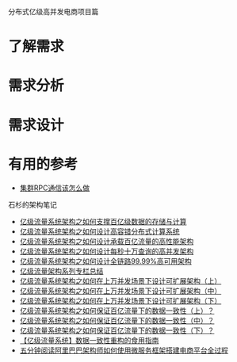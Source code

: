 分布式亿级高并发电商项目篇
# 了解需求
# 需求分析
# 需求设计
# 






# 有用的参考

* [集群RPC通信该怎么做](https://mp.weixin.qq.com/s?__biz=MjM5MzA1Mzc3Nw==&mid=2247484099&idx=1&sn=1f3e67ea1c031550f73ad2f7fe13c511&chksm=a69daffd91ea26eb5e98131fac8d4b751abb334f51a49659900a8ce290e19244251fe6f234fb&scene=21#wechat_redirect)

石杉的架构笔记
* [亿级流量系统架构之如何支撑百亿级数据的存储与计算 ](https://mp.weixin.qq.com/s/eqtR9QAMIm3F4QnGut1vrA)
* [亿级流量系统架构之如何设计高容错分布式计算系统](https://mp.weixin.qq.com/s/Omzkr-9BoL3GjyiWn9Nhdg)
* [亿级流量系统架构之如何设计承载百亿流量的高性能架构](https://mp.weixin.qq.com/s/o8rZwDGkJwPxHsPpBcQh9w)
* [亿级流量系统架构之如何设计每秒十万查询的高并发架构](https://mp.weixin.qq.com/s/Fw7WL8BiBrQ9osqqWSwqEw)
* [亿级流量系统架构之如何设计全链路99.99%高可用架构‍](https://mp.weixin.qq.com/s/3-eWMVje_PWnwGmsZZBJog)
* [亿级流量架构系列专栏总结](https://mp.weixin.qq.com/s/AkZn-RjXcZYdZ2PjQ8_YHA)
* [亿级流量系统架构之如何在上万并发场景下设计可扩展架构（上）](https://mp.weixin.qq.com/s/8zHlTwTQkl3LNS5beOf5AA)
* [亿级流量系统架构之如何在上万并发场景下设计可扩展架构（中）](https://mp.weixin.qq.com/s/ThoeXs-Dz7xbs-Nl7Mbfag)
* [亿级流量系统架构之如何在上万并发场景下设计可扩展架构（下）](https://mp.weixin.qq.com/s/f4We1V8EAIyM8wpvwAHmwQ)
* [亿级流量系统架构之如何保证百亿流量下的数据一致性（上）？](https://mp.weixin.qq.com/s/hh-kpRLwKRLLK8fG-5jzTQ)
* [亿级流量系统架构之如何保证百亿流量下的数据一致性（中）？](https://mp.weixin.qq.com/s/suPMfwaXc4ze_csS2WfzHA)
* [亿级流量系统架构之如何保证百亿流量下的数据一致性（下）？](https://mp.weixin.qq.com/s/TdGiiBzaOTo1TeY40NpSTw)
* [【亿级流量系统】数据一致性重构的食用指南](https://mp.weixin.qq.com/s/bZwhgi9MFioSmfPeb9tcsg)
* [五分钟阅读阿里巴巴架构师如何使用微服务框架搭建电商平台全过程](https://blog.csdn.net/pingdouble/article/details/79527044)




